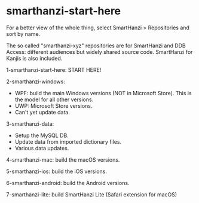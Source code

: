 # smarthanzi-start-here

For a better view of the whole thing, select SmartHanzi > Repositories and sort by name.

The so called "smarthanzi-xyz" repositories are for SmartHanzi and DDB Access: different audiences but widely shared source code. SmartHanzi for Kanjis is also included.

1-smarthanzi-start-here: START HERE!

2-smarthanzi-windows:
- WPF: build the main Windows versions (NOT in Microsoft Store). This is the model for all other versions.
- UWP: Microsoft Store versions.
- Can't yet update data.

3-smarthanzi-data:
- Setup the MySQL DB.
- Update data from imported dictionary files.
- Various data updates.

4-smarthanzi-mac: build the macOS versions.

5-smarthanzi-ios: build the iOS versions.

6-smarthanzi-android: build the Android versions.

7-smarthanzi-lite: build SmartHanzi Lite (Safari extension for macOS)
